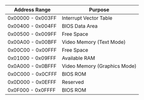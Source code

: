 | Address Range | Purpose |
|---------------|---------|
| 0x00000 - 0x003FF | Interrupt Vector Table |
| 0x00400 - 0x004FF | BIOS Data Area |
| 0x00500 - 0x009FF | Free Space |
| 0x00A00 - 0x00BFF | Video Memory (Text Mode) |
| 0x00C00 - 0x00FFF | Free Space |
| 0x01000 - 0x09FFF | Available RAM |
| 0x0A000 - 0x0BFFF | Video Memory (Graphics Mode) |
| 0x0C000 - 0x0CFFF | BIOS ROM |
| 0x0D000 - 0x0EFFF | Reserved |
| 0x0F000 - 0x0FFFF | BIOS ROM |
